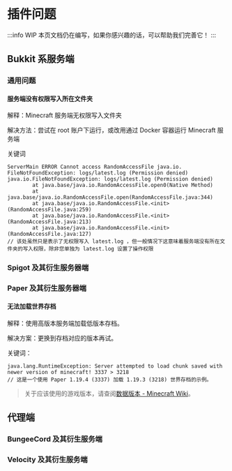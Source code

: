 # 插件问题

:::info WIP
本页文档仍在编写，如果你感兴趣的话，可以帮助我们完善它！
:::

## Bukkit 系服务端

### 通用问题

#### 服务端没有权限写入所在文件夹

解释：Minecraft 服务端无权限写入文件夹

解决方法：尝试在 root 账户下运行，或改用通过 Docker 容器运行 Minecraft 服务端

关键词

```
ServerMain ERROR Cannot access RandomAccessFile java.io. FileNotFoundException: logs/latest.log (Permission denied) java.io.FileNotFoundException: logs/latest.log (Permission denied)
        at java.base/java.io.RandomAccessFile.open0(Native Method)
        at java.base/java.io.RandomAccessFile.open(RandomAccessFile.java:344)
        at java.base/java.io.RandomAccessFile.<init>(RandomAccessFile.java:259)
        at java.base/java.io.RandomAccessFile.<init>(RandomAccessFile.java:213)
        at java.base/java.io.RandomAccessFile.<init>(RandomAccessFile.java:127)
// 该处虽然只是表示了无权限写入 latest.log ，但一般情况下这意味着服务端没有所在文件夹的写入权限，除非您单独为 latest.log 设置了操作权限
```
### Spigot 及其衍生服务器端

### Paper 及其衍生服务器端

#### 无法加载世界存档

解释：使用高版本服务端加载低版本存档。

解决方案：更换到存档对应的版本再试。

关键词：

```
java.lang.RuntimeException: Server attempted to load chunk saved with newer version of minecraft! 3337 > 3218
// 这是一个使用 Paper 1.19.4 (3337) 加载 1.19.3 (3218) 世界存档的示例。
```

> 关于应该使用的游戏版本，请查阅[数据版本 - Minecraft Wiki](https://minecraft.fandom.com/zh/wiki/数据版本#数据版本列表)。

## 代理端

### BungeeCord 及其衍生服务端

### Velocity 及其衍生服务端
